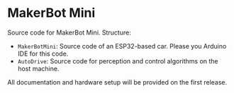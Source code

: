 # MakerBot Mini

Source code for MakerBot Mini. Structure:

- `MakerBotMini`: Source code of an ESP32-based car. Please you Arduino IDE for this code.
- `AutoDrive`: Source code for perception and control algorithms on the host machine.

All documentation and hardware setup will be provided on the first release.